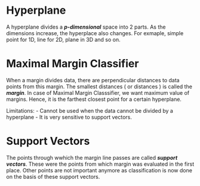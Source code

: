 # Hyperplane

A hyperplane divides a ***p-dimensional*** space into 2 parts. As the dimensions increase, the hyperplace also changes.
For exmaple, simple point for 1D, line for 2D, plane in 3D and so on.

# Maximal Margin Classifier

When a margin divides data, there are perpendicular distances to data points from this margin. The smallest distances ( or distances ) is called
the ***margin***.  In case of Maximal Margin Classsifier, we want maximum value of margins. Hence, it is the farthest closest point for a certain hyperplane.

  Limitations:
              - Cannot be used when the data cannot be divided by a hyperplane
              - It is very sensitive to support vectors.

# Support Vectors

The points through wwhich the margin line passes are called ***support vectors***. These were the points from which margin was evaluated in the first place. Other points are not important anymore as classification is now done on the basis of these support vectors.

